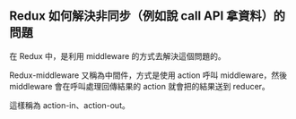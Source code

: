 ## Redux 如何解決非同步（例如說 call API 拿資料）的問題
在 Redux 中，是利用 middleware 的方式去解決這個問題的。

Redux-middleware 又稱為中間件，方式是使用 action 呼叫 middleware，然後 middleware 會在呼叫處理回傳結果的 action 就會把的結果送到 reducer。

這樣稱為 action-in、action-out。